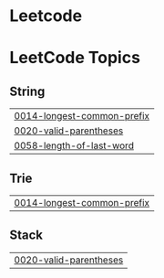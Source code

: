 # Leetcode
<!---LeetCode Topics Start-->
# LeetCode Topics
## String
|  |
| ------- |
| [0014-longest-common-prefix](https://github.com/vennela343/Leetcode/tree/master/0014-longest-common-prefix) |
| [0020-valid-parentheses](https://github.com/vennela343/Leetcode/tree/master/0020-valid-parentheses) |
| [0058-length-of-last-word](https://github.com/vennela343/Leetcode/tree/master/0058-length-of-last-word) |
## Trie
|  |
| ------- |
| [0014-longest-common-prefix](https://github.com/vennela343/Leetcode/tree/master/0014-longest-common-prefix) |
## Stack
|  |
| ------- |
| [0020-valid-parentheses](https://github.com/vennela343/Leetcode/tree/master/0020-valid-parentheses) |
<!---LeetCode Topics End-->